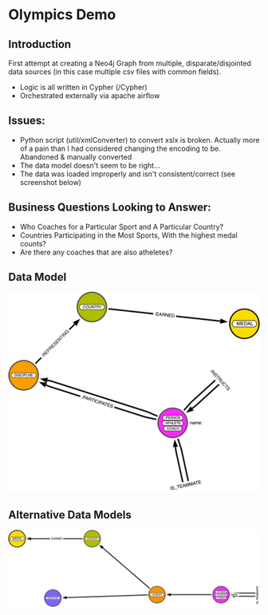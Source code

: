 
# Olympics Demo  

## Introduction

First attempt at creating a Neo4j Graph from multiple, disparate/disjointed data sources (in this case multiple csv files with common fields). 


* Logic is all written in Cypher (/Cypher) 
* Orchestrated externally via apache airflow 


## Issues:

* Python script (util/xmlConverter) to convert xslx is broken. Actually more of a pain than I had considered changing the encoding to be. Abandoned & manually converted
*  The data model doesn't seem to be right... 
*  The data was loaded improperly and isn't consistent/correct (see screenshot below)







## Business Questions Looking to Answer: 

* Who Coaches for a Particular Sport and A Particular Country?
* Countries Participating in the Most Sports, With the highest medal counts?
* Are there any coaches that are also atheletes?


## Data Model


![Data Model](images/Olympics_Data_Model.png)


## Alternative Data Models



![Data Model](images/Olympics_data_model2.png)



